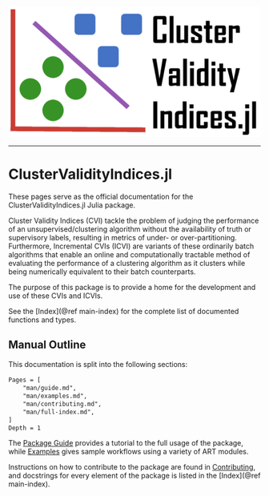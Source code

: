 ![header](assets/header.png)

---

# ClusterValidityIndices.jl

These pages serve as the official documentation for the ClusterValidityIndices.jl Julia package.

Cluster Validity Indices (CVI) tackle the problem of judging the performance of an unsupervised/clustering algorithm without the availability of truth or supervisory labels, resulting in metrics of under- or over-partitioning.
Furthermore, Incremental CVIs (ICVI) are variants of these ordinarily batch algorithms that enable an online and computationally tractable method of evaluating the performance of a clustering algorithm as it clusters while being numerically equivalent to their batch counterparts.

The purpose of this package is to provide a home for the development and use of these CVIs and ICVIs.

See the [Index](@ref main-index) for the complete list of documented functions and types.

## Manual Outline

This documentation is split into the following sections:

```@contents
Pages = [
    "man/guide.md",
    "man/examples.md",
    "man/contributing.md",
    "man/full-index.md",
]
Depth = 1
```

The [Package Guide](@ref) provides a tutorial to the full usage of the package, while [Examples](@ref) gives sample workflows using a variety of ART modules.

Instructions on how to contribute to the package are found in [Contributing](@ref), and docstrings for every element of the package is listed in the [Index](@ref main-index).
